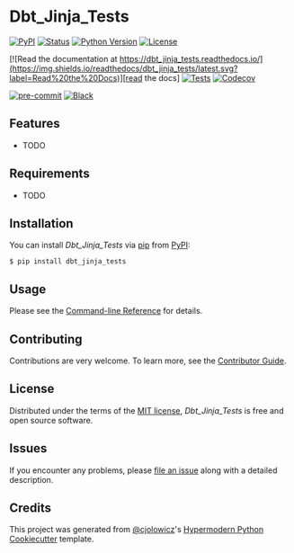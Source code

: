 # Dbt_Jinja_Tests

[![PyPI](https://img.shields.io/pypi/v/dbt_jinja_tests.svg)][pypi_]
[![Status](https://img.shields.io/pypi/status/dbt_jinja_tests.svg)][status]
[![Python Version](https://img.shields.io/pypi/pyversions/dbt_jinja_tests)][python version]
[![License](https://img.shields.io/pypi/l/dbt_jinja_tests)][license]

[![Read the documentation at https://dbt_jinja_tests.readthedocs.io/](https://img.shields.io/readthedocs/dbt_jinja_tests/latest.svg?label=Read%20the%20Docs)][read the docs]
[![Tests](https://github.com/samLozier/dbt_jinja_tests/workflows/Tests/badge.svg)][tests]
[![Codecov](https://codecov.io/gh/samLozier/dbt_jinja_tests/branch/main/graph/badge.svg)][codecov]

[![pre-commit](https://img.shields.io/badge/pre--commit-enabled-brightgreen?logo=pre-commit&logoColor=white)][pre-commit]
[![Black](https://img.shields.io/badge/code%20style-black-000000.svg)][black]

[pypi_]: https://pypi.org/project/dbt_jinja_tests/
[status]: https://pypi.org/project/dbt_jinja_tests/
[python version]: https://pypi.org/project/dbt_jinja_tests
[read the docs]: https://dbt_jinja_tests.readthedocs.io/
[tests]: https://github.com/samLozier/dbt_jinja_tests/actions?workflow=Tests
[codecov]: https://app.codecov.io/gh/samLozier/dbt_jinja_tests
[pre-commit]: https://github.com/pre-commit/pre-commit
[black]: https://github.com/psf/black

## Features

- TODO

## Requirements

- TODO

## Installation

You can install _Dbt_Jinja_Tests_ via [pip] from [PyPI]:

```console
$ pip install dbt_jinja_tests
```

## Usage

Please see the [Command-line Reference] for details.

## Contributing

Contributions are very welcome.
To learn more, see the [Contributor Guide].

## License

Distributed under the terms of the [MIT license][license],
_Dbt_Jinja_Tests_ is free and open source software.

## Issues

If you encounter any problems,
please [file an issue] along with a detailed description.

## Credits

This project was generated from [@cjolowicz]'s [Hypermodern Python Cookiecutter] template.

[@cjolowicz]: https://github.com/cjolowicz
[pypi]: https://pypi.org/
[hypermodern python cookiecutter]: https://github.com/cjolowicz/cookiecutter-hypermodern-python
[file an issue]: https://github.com/samLozier/dbt_jinja_tests/issues
[pip]: https://pip.pypa.io/

<!-- github-only -->

[license]: https://github.com/samLozier/dbt_jinja_tests/blob/main/LICENSE
[contributor guide]: https://github.com/samLozier/dbt_jinja_tests/blob/main/CONTRIBUTING.md
[command-line reference]: https://dbt_jinja_tests.readthedocs.io/en/latest/usage.html
